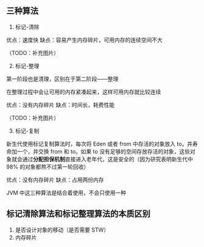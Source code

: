 ## 三种算法

1. 标记-清除

优点：速度快
缺点：容易产生内存碎片，可用内存的连续空间不大

（TODO：补充图片）

2. 标记-整理

第一阶段也是清理，区别在于第二阶段——整理

在整理过程中会让可用的内存紧凑起来，这样可用内存就比较连续

优点：没有内存碎片
缺点：时间长，耗费性能

（TODO：补充图片）

3. 标记-复制

新生代使用标记复制算法时，每次将 Eden 或者 from 中存活的对象放入 to，并寿命加一个，并交换 from 和 to。如果 to 没有足够的空间存放存活的对象，这些对象就会通过**分配担保机制**直接进入老年代，这是安全的（因为研究表明新生代中 98% 的对象都熬不过第一轮回收）

优点：没有内存碎片
缺点：占用两份内存

JVM 中这三种算法是结合着使用，不会只使用一种

## 标记清除算法和标记整理算法的本质区别

1. 是否设计对象的移动（是否需要 STW）
2. 内存碎片